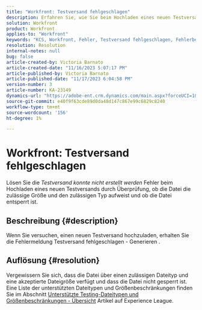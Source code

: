 ```yaml
---
title: "Workfront: Testversand fehlgeschlagen"
description: Erfahren Sie, wie Sie beim Hochladen eines neuen Testversands in Workfront den Fehler "Testversand konnte nicht generiert"beheben können.
solution: Workfront
product: Workfront
applies-to: "Workfront"
keywords: "KCS, Workfront, Fehler, Testversand fehlgeschlagen, Fehlerbehebung"
resolution: Resolution
internal-notes: null
bug: false
article-created-by: Victoria Barnato
article-created-date: "11/16/2023 5:07:17 PM"
article-published-by: Victoria Barnato
article-published-date: "11/17/2023 6:04:58 PM"
version-number: 3
article-number: KA-23149
dynamics-url: "https://adobe-ent.crm.dynamics.com/main.aspx?forceUCI=1&pagetype=entityrecord&etn=knowledgearticle&id=f3647097-a284-ee11-8179-6045bd006a22"
source-git-commit: e40f9f63cde89d0da48d147c867e99c6829c8240
workflow-type: tm+mt
source-wordcount: '156'
ht-degree: 1%

---
```


# Workfront: Testversand fehlgeschlagen


Lösen Sie die *Testversand konnte nicht erstellt werden* Fehler beim Hochladen eines neuen Testversands durch Überprüfung, ob die Datei die zulässige Größe und den zulässigen Typ aufweist und ob die Datei entsperrt ist.

## Beschreibung {#description}


Wenn Sie versuchen, einen neuen Testversand hochzuladen, erhalten Sie die Fehlermeldung Testversand fehlgeschlagen - Generieren .


## Auflösung {#resolution}


Vergewissern Sie sich, dass die Datei über einen zulässigen Dateityp und eine akzeptierte Dateigröße verfügt und dass die Datei nicht gesperrt ist. Eine Liste der unterstützten Dateitypen und Größenbeschränkungen finden Sie im Abschnitt [Unterstützte Testing-Dateitypen und Größenbeschränkungen - Übersicht](https://experienceleague.adobe.com/docs/workfront/using/review-and-approve-work/proofing/proofing-overview/supported-proofing-file-types.html?lang=en#:~:text=File%20size%20limits&amp;amp;text=Files%20must%20be%20less%20than,be%20less%20than%20100%20MB) Artikel auf Experience League.


